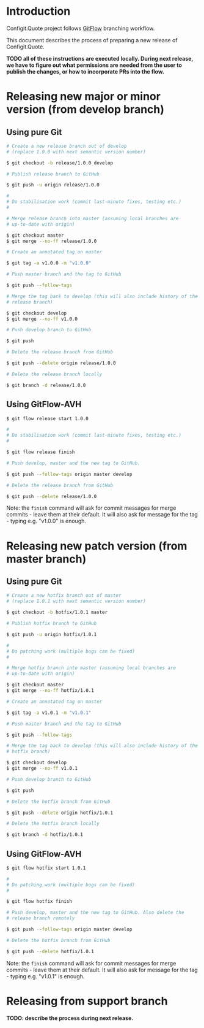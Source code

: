 # Introduction

Configit.Quote project follows [GitFlow](GitFlow.md) branching
workflow.

This document describes the process of preparing a new release of
Configit.Quote.

**TODO all of these instructions are executed locally. During next
release, we have to figure out what permissions are needed from the
user to publish the changes, or how to incorporate PRs into the
flow.**

# Releasing new major or minor version (from develop branch)

## Using pure Git

```bash
# Create a new release branch out of develop
# (replace 1.0.0 with next semantic version number)

$ git checkout -b release/1.0.0 develop

# Publish release branch to GitHub

$ git push -u origin release/1.0.0

#
# Do stabilisation work (commit last-minute fixes, testing etc.)
#

# Merge release branch into master (assuming local branches are
# up-to-date with origin)

$ git checkout master
$ git merge --no-ff release/1.0.0

# Create an annotated tag on master

$ git tag -a v1.0.0 -m "v1.0.0"

# Push master branch and the tag to GitHub

$ git push --follow-tags

# Merge the tag back to develop (this will also include history of the
# release branch)

$ git checkout develop
$ git merge --no-ff v1.0.0

# Push develop branch to GitHub

$ git push

# Delete the release branch from GitHub

$ git push --delete origin release/1.0.0

# Delete the release branch locally

$ git branch -d release/1.0.0
```

## Using GitFlow-AVH

```bash
$ git flow release start 1.0.0

#
# Do stabilisation work (commit last-minute fixes, testing etc.)
#

$ git flow release finish

# Push develop, master and the new tag to GitHub.

$ git push --follow-tags origin master develop

# Delete the release branch from GitHub

$ git push --delete release/1.0.0
```

Note: the `finish` command will ask for commit messages for merge
commits - leave them at their default. It will also ask for message
for the tag - typing e.g. "v1.0.0" is enough.

# Releasing new patch version (from master branch)

## Using pure Git

```bash
# Create a new hotfix branch out of master
# (replace 1.0.1 with next semantic version number)

$ git checkout -b hotfix/1.0.1 master

# Publish hotfix branch to GitHub

$ git push -u origin hotfix/1.0.1

#
# Do patching work (multiple bugs can be fixed)
#

# Merge hotfix branch into master (assuming local branches are
# up-to-date with origin)

$ git checkout master
$ git merge --no-ff hotfix/1.0.1

# Create an annotated tag on master

$ git tag -a v1.0.1 -m "v1.0.1"

# Push master branch and the tag to GitHub

$ git push --follow-tags

# Merge the tag back to develop (this will also include history of the
# hotfix branch)

$ git checkout develop
$ git merge --no-ff v1.0.1

# Push develop branch to GitHub

$ git push

# Delete the hotfix branch from GitHub

$ git push --delete origin hotfix/1.0.1

# Delete the hotfix branch locally

$ git branch -d hotfix/1.0.1
```

## Using GitFlow-AVH

```bash
$ git flow hotfix start 1.0.1

#
# Do patching work (multiple bugs can be fixed)
#

$ git flow hotfix finish

# Push develop, master and the new tag to GitHub. Also delete the
# release branch remotely

$ git push --follow-tags origin master develop

# Delete the hotfix branch from GitHub

$ git push --delete hotfix/1.0.1
```

Note: the `finish` command will ask for commit messages for merge
commits - leave them at their default. It will also ask for message
for the tag - typing e.g. "v1.0.1" is enough.

# Releasing from support branch

**TODO: describe the process during next release.**
